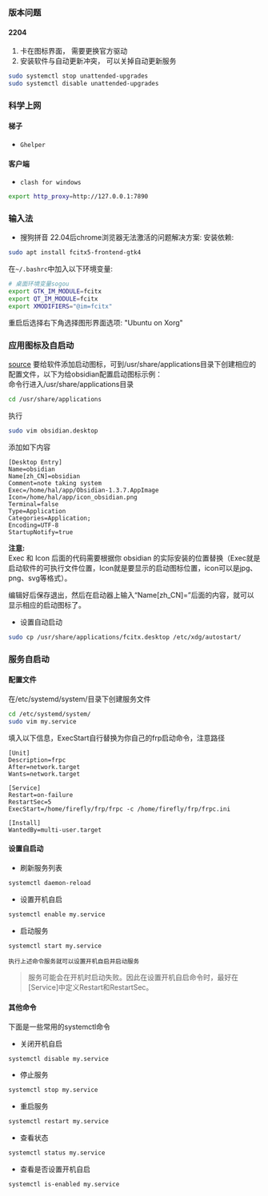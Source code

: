 ### 版本问题
#### 2204
1. 卡在图标界面， 需要更换官方驱动
2. 安装软件与自动更新冲突， 可以关掉自动更新服务
```bash
sudo systemctl stop unattended-upgrades
sudo systemctl disable unattended-upgrades
```
### 科学上网
#### 梯子
- `Ghelper`
#### 客户端
- `clash for windows`
```bash
export http_proxy=http://127.0.0.1:7890
```
### 输入法
- 搜狗拼音
22.04后chrome浏览器无法激活的问题解决方案: 
安装依赖: 
```bash
sudo apt install fcitx5-frontend-gtk4
```
在`~/.bashrc`中加入以下环境变量:
```bash
# 桌面环境变量sogou
export GTK_IM_MODULE=fcitx
export QT_IM_MODULE=fcitx
export XMODIFIERS="@im=fcitx"
```
重启后选择右下角选择图形界面选项: "Ubuntu on Xorg"

### 应用图标及自启动
[source](https://blog.csdn.net/zhuawalibai/article/details/97764381)
要给软件添加启动图标，可到/usr/share/applications目录下创建相应的配置文件，以下为给obsidian配置启动图标示例：  
命令行进入/usr/share/applications目录
```bash
cd /usr/share/applications
```
执行
```bash
sudo vim obsidian.desktop
```

添加如下内容
```config
[Desktop Entry]
Name=obsidian
Name[zh_CN]=obsidian
Comment=note taking system
Exec=/home/hal/app/Obsidian-1.3.7.AppImage
Icon=/home/hal/app/icon_obsidian.png
Terminal=false
Type=Application
Categories=Application;
Encoding=UTF-8
StartupNotify=true
```
**注意:**  
Exec 和 Icon 后面的代码需要根据你 obsidian 的实际安装的位置替换（Exec就是启动软件的可执行文件位置，Icon就是要显示的启动图标位置，icon可以是jpg、png、svg等格式）。

编辑好后保存退出，然后在启动器上输入“Name[zh_CN]=”后面的内容，就可以显示相应的启动图标了。
- 设置自动启动
```bash
sudo cp /usr/share/applications/fcitx.desktop /etc/xdg/autostart/
```

### 服务自启动
#### 配置文件
在/etc/systemd/system/目录下创建服务文件
```bash
cd /etc/systemd/system/
sudo vim my.service
```

填入以下信息，ExecStart自行替换为你自己的frp启动命令，注意路径
```service
[Unit]
Description=frpc
After=network.target
Wants=network.target

[Service]
Restart=on-failure
RestartSec=5
ExecStart=/home/firefly/frp/frpc -c /home/firefly/frp/frpc.ini

[Install]
WantedBy=multi-user.target
```
#### 设置自启动
- 刷新服务列表
```bash
systemctl daemon-reload
```
- 设置开机自启
```bash
systemctl enable my.service
```
- 启动服务
```bash
systemctl start my.service
```
    执行上述命令服务就可以设置开机自启并启动服务
> 服务可能会在开机时启动失败。因此在设置开机自启命令时，最好在[Service]中定义Restart和RestartSec。
#### 其他命令
下面是一些常用的systemctl命令
- 关闭开机自启
```bash
systemctl disable my.service
```
-  停止服务
```bash
systemctl stop my.service
```
- 重启服务
```bash
systemctl restart my.service
```
-  查看状态
```bash
systemctl status my.service
```
-  查看是否设置开机自启
```bash
systemctl is-enabled my.service
```
